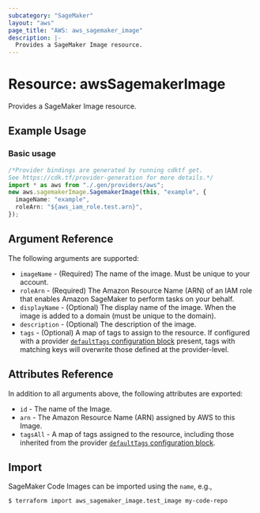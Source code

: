 ```yaml
---
subcategory: "SageMaker"
layout: "aws"
page_title: "AWS: aws_sagemaker_image"
description: |-
  Provides a SageMaker Image resource.
---
```


# Resource: awsSagemakerImage

Provides a SageMaker Image resource.

## Example Usage

### Basic usage

```typescript
/*Provider bindings are generated by running cdktf get.
See https://cdk.tf/provider-generation for more details.*/
import * as aws from "./.gen/providers/aws";
new aws.sagemakerImage.SagemakerImage(this, "example", {
  imageName: "example",
  roleArn: "${aws_iam_role.test.arn}",
});

```

## Argument Reference

The following arguments are supported:

* `imageName` - (Required) The name of the image. Must be unique to your account.
* `roleArn` - (Required) The Amazon Resource Name (ARN) of an IAM role that enables Amazon SageMaker to perform tasks on your behalf.
* `displayName` - (Optional) The display name of the image. When the image is added to a domain (must be unique to the domain).
* `description` - (Optional) The description of the image.
* `tags` - (Optional) A map of tags to assign to the resource. If configured with a provider [`defaultTags` configuration block](https://registry.terraform.io/providers/hashicorp/aws/latest/docs#default_tags-configuration-block) present, tags with matching keys will overwrite those defined at the provider-level.

## Attributes Reference

In addition to all arguments above, the following attributes are exported:

* `id` - The name of the Image.
* `arn` - The Amazon Resource Name (ARN) assigned by AWS to this Image.
* `tagsAll` - A map of tags assigned to the resource, including those inherited from the provider [`defaultTags` configuration block](https://registry.terraform.io/providers/hashicorp/aws/latest/docs#default_tags-configuration-block).

## Import

SageMaker Code Images can be imported using the `name`, e.g.,

```console
$ terraform import aws_sagemaker_image.test_image my-code-repo
```
